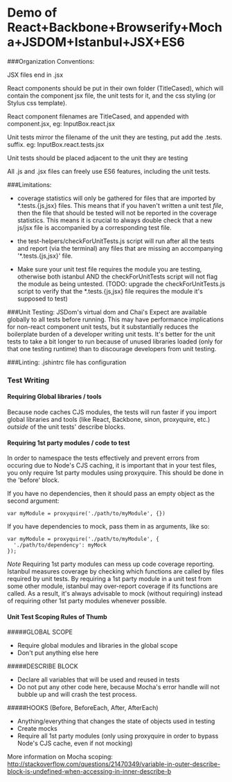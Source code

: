 Demo of React+Backbone+Browserify+Mocha+JSDOM+Istanbul+JSX+ES6
==================



###Organization Conventions:

JSX files end in .jsx

React components should be put in their own folder (TitleCased), which will contain the component jsx file, the unit tests for it, and the css styling (or Stylus css template).

React component filenames are TitleCased, and appended with component.jsx, eg:
  InputBox.react.jsx

Unit tests mirror the filename of the unit they are testing, put add the .tests.<ext> suffix. eg:
  InputBox.react.tests.jsx

Unit tests should be placed adjacent to the unit they are testing

All .js and .jsx files can freely use ES6 features, including the unit tests.


###Limitations:

  - coverage statistics will only be gathered for files that are imported by *.tests.{js,jsx} files. This means that if you haven't written a unit test *file*, then the file that should be tested will not be reported in the coverage statistics.
  This means it is crucial to always double check that a new js/jsx file is accompanied by a corresponding test file.

  - the test-helpers/checkForUnitTests.js script will run after all the tests and report (via the terminal) any files that are missing an accompanying '*.tests.{js,jsx}' file.

  - Make sure your unit test file requires the module you are testing, otherwise both istanbul AND the checkForUnitTests script will not flag the module as being untested. (TODO: upgrade the checkForUnitTests.js script to verify that the *.tests.{js,jsx} file requires the module it's supposed to test)


###Unit Testing:
  JSDom's virtual dom and Chai's Expect are available globally to all tests before running. This may
  have performance implications for non-react component unit tests, but it substantially reduces the boilerplate burden of
  a developer writing unit tests. It's better for the unit tests to take a bit longer to run because of unused libraries loaded
  (only for that one testing runtime) than to discourage developers from unit testing.

###Linting:
  .jshintrc file has configuration


### Test Writing

#### Requiring Global libraries / tools
Because node caches CJS modules, the tests will run faster if you import global libraries and tools (like React, Backbone, sinon, proxyquire, etc.) *outside* of the unit tests' describe blocks.

#### Requiring 1st party modules / code to test
In order to namespace the tests effectively and prevent errors from occuring due to Node's CJS caching, it is important that in your test files, you only require 1st party modules using proxyquire. This should be done in the 'before' block.

If you have no dependencies, then it should pass an empty object as the second argument:
``` 
var myModule = proxyquire('./path/to/myModule', {})
```

If you have dependencies to mock, pass them in as arguments, like so:
``` 
var myModule = proxyquire('./path/to/myModule', {
  './path/to/dependency': myMock
});
```

*Note* Requiring 1st party modules can mess up code coverage reporting. Istanbul measures coverage by checking which functions are called by files required by unit tests. By requiring a 1st party module in a unit test from some other module, istanbul may over-report coverage if its functions are called. As a result, it's always advisable to mock (without requiring) instead of requiring other 1st party modules whenever possible.

#### Unit Test Scoping Rules of Thumb

#####GLOBAL SCOPE
- Require global modules and libraries in the global scope
- Don't put anything else here

#####DESCRIBE BLOCK
- Declare all variables that will be used and reused in tests
- Do not put any other code here, because Mocha's error handle will not bubble up and will crash the test process.

#####HOOKS (Before, BeforeEach, After, AfterEach)
- Anything/everything that changes the state of objects used in testing
- Create mocks
- Require all 1st party modules (only using proxyquire in order to bypass Node's CJS cache, even if not mocking)

More information on Mocha scoping: http://stackoverflow.com/questions/21470349/variable-in-outer-describe-block-is-undefined-when-accessing-in-inner-describe-b



